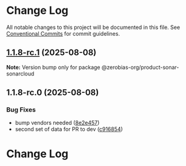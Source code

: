 # Change Log

All notable changes to this project will be documented in this file.
See [Conventional Commits](https://conventionalcommits.org) for commit guidelines.

## [1.1.8-rc.1](https://github.com/zerobias-org/product/compare/@zerobias-org/product-sonar-sonarcloud@1.1.8-rc.0...@zerobias-org/product-sonar-sonarcloud@1.1.8-rc.1) (2025-08-08)

**Note:** Version bump only for package @zerobias-org/product-sonar-sonarcloud





## 1.1.8-rc.0 (2025-08-08)


### Bug Fixes

* bump vendors needed ([8e2e457](https://github.com/zerobias-org/product/commit/8e2e457e0b5d7141a05e8f2c178bc2854f2b7178))
* second set of data for PR to dev ([c916854](https://github.com/zerobias-org/product/commit/c916854bcf229b1c2042ffdea18472d66a061aaf))





# Change Log
